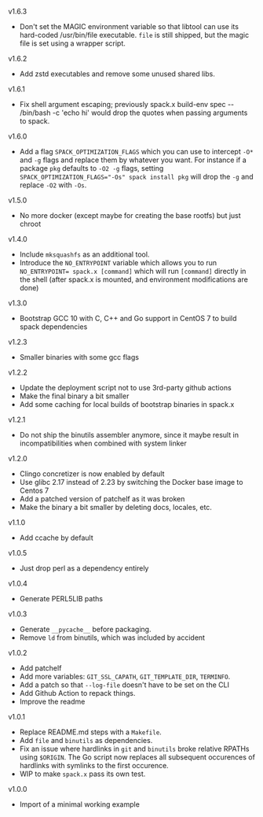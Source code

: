 v1.6.3
- Don't set the MAGIC environment variable so that libtool can use its
  hard-coded /usr/bin/file executable. `file` is still shipped, but the magic
  file is set using a wrapper script.

v1.6.2
- Add zstd executables and remove some unused shared libs.

v1.6.1
- Fix shell argument escaping; previously spack.x build-env spec -- /bin/bash -c 'echo hi' would drop the quotes when passing arguments to spack.

v1.6.0
- Add a flag `SPACK_OPTIMIZATION_FLAGS` which you can use to intercept `-O*` and `-g` flags and replace them by whatever you want.
  For instance if a package `pkg` defaults to `-O2 -g` flags, setting `SPACK_OPTIMIZATION_FLAGS="-Os" spack install pkg` will drop the `-g` and replace `-O2` with `-Os`.

v1.5.0
- No more docker (except maybe for creating the base rootfs) but just chroot

v1.4.0
- Include `mksquashfs` as an additional tool.
- Introduce the `NO_ENTRYPOINT` variable which allows you to run `NO_ENTRYPOINT= spack.x [command]` which will run `[command]` directly in the shell (after spack.x is mounted, and environment modifications are done)

v1.3.0
- Bootstrap GCC 10 with C, C++ and Go support in CentOS 7 to build spack dependencies

v1.2.3
- Smaller binaries with some gcc flags

v1.2.2
- Update the deployment script not to use 3rd-party github actions
- Make the final binary a bit smaller
- Add some caching for local builds of bootstrap binaries in spack.x

v1.2.1
- Do not ship the binutils assembler anymore, since it maybe result in incompatibilities when combined with system linker

v1.2.0
- Clingo concretizer is now enabled by default
- Use glibc 2.17 instead of 2.23 by switching the Docker base image to Centos 7
- Add a patched version of patchelf as it was broken
- Make the binary a bit smaller by deleting docs, locales, etc.

v1.1.0
- Add ccache by default

v1.0.5
- Just drop perl as a dependency entirely

v1.0.4
- Generate PERL5LIB paths

v1.0.3
- Generate `__pycache__` before packaging.
- Remove `ld` from binutils, which was included by accident

v1.0.2
- Add patchelf
- Add more variables: `GIT_SSL_CAPATH`, `GIT_TEMPLATE_DIR`, `TERMINFO`.
- Add a patch so that `--log-file` doesn't have to be set on the CLI
- Add Github Action to repack things.
- Improve the readme

v1.0.1
- Replace README.md steps with a `Makefile`.
- Add `file` and `binutils` as dependencies.
- Fix an issue where hardlinks in `git` and `binutils` broke relative RPATHs
  using `$ORIGIN`. The Go script now replaces all subsequent occurences of
  hardlinks with symlinks to the first occurence.
- WIP to make `spack.x` pass its own test.

v1.0.0
- Import of a minimal working example

